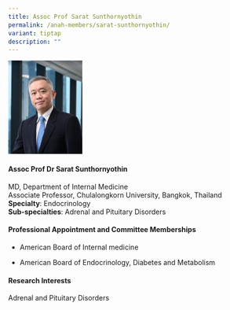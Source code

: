 ```yaml
---
title: Assoc Prof Sarat Sunthornyothin
permalink: /anah-members/sarat-sunthornyothin/
variant: tiptap
description: ""
---
```

<p></p>
<div class="isomer-image-wrapper">
<img style="width: 30%;" height="auto" width="100%" alt="" src="/images/ANAH ASEAN Network of Adrenal/Members/Sarat_Suntorn.jpg">
</div>
<p></p>
<h4><strong>Assoc Prof Dr Sarat Sunthornyothin</strong>​</h4>
<p>MD, Department of Internal Medicine
<br>Associate Professor, Chulalongkorn University, Bangkok, Thailand
<br><strong>Specialty</strong>: Endocrinology
<br><strong>Sub-specialties</strong>: Adrenal and Pituitary Disorders</p>
<h4><strong>Professional Appointment and Committee Memberships&nbsp;&nbsp;&nbsp;&nbsp;&nbsp;&nbsp;&nbsp;&nbsp;&nbsp;&nbsp;&nbsp;&nbsp;&nbsp;&nbsp;&nbsp;&nbsp;&nbsp;&nbsp;&nbsp;&nbsp;&nbsp;&nbsp;&nbsp;</strong></h4>
<ul data-tight="true" class="tight">
<li>
<p>American Board of Internal medicine</p>
</li>
<li>
<p>American Board of Endocrinology, Diabetes and Metabolism</p>
</li>
</ul>
<h4><strong>Research Interests&nbsp;&nbsp;&nbsp;&nbsp;&nbsp;&nbsp;&nbsp;&nbsp;&nbsp;&nbsp;&nbsp;&nbsp;&nbsp;&nbsp;&nbsp;&nbsp;&nbsp;&nbsp;&nbsp;&nbsp;&nbsp;&nbsp;&nbsp;&nbsp;&nbsp;&nbsp;&nbsp;&nbsp;&nbsp;&nbsp;&nbsp;&nbsp;&nbsp;&nbsp;&nbsp;&nbsp;&nbsp;&nbsp;&nbsp;&nbsp;&nbsp;&nbsp;&nbsp;&nbsp;&nbsp;&nbsp;&nbsp;&nbsp;&nbsp;&nbsp;&nbsp;&nbsp;&nbsp;&nbsp;&nbsp;&nbsp;&nbsp;&nbsp;&nbsp;&nbsp;&nbsp;&nbsp;&nbsp;&nbsp;&nbsp;&nbsp;&nbsp;&nbsp;&nbsp;&nbsp;&nbsp;&nbsp;&nbsp;&nbsp;&nbsp;</strong>​</h4>
<p>Adrenal and Pituitary Disorders</p>